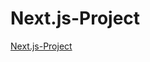 # Next.js-Project
<a href="https://next-js-project-rhtsvzi3a-skubenyk.vercel.app/">Next.js-Project</a>
